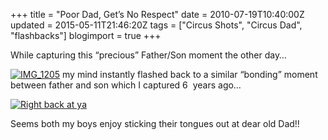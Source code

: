 +++
title = "Poor Dad, Get’s No Respect"
date = 2010-07-19T10:40:00Z
updated = 2015-05-11T21:46:20Z
tags = ["Circus Shots", "Circus Dad", "flashbacks"]
blogimport = true 
+++

While capturing this “precious” Father/Son moment the other day…  

[![IMG_1205](https://latc.s3.amazonaws.com/wp-content/uploads/2010/07/IMG_1205.jpg "IMG_1205")](https://latc.s3.amazonaws.com/wp-content/uploads/2010/07/IMG_1205.jpg) my mind instantly flashed back to a similar “bonding” moment between father and son which I captured 6&#160; years ago…

[![Right back at ya](https://latc.s3.amazonaws.com/wp-content/uploads/2010/07/Rightbackatya.jpg "Right back at ya")](https://latc.s3.amazonaws.com/wp-content/uploads/2010/07/Rightbackatya.jpg)

Seems both my boys enjoy sticking their tongues out at dear old Dad!!
